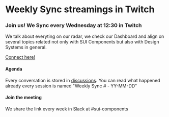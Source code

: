 # Weekly Sync streamings in Twitch

### Join us! We Sync every Wednesday at 12:30 in Twitch

We talk about everyting on our radar, we check our Dashboard and align on several topics related not only with SUI Components but also with Design Systems in general.

[Connect here!](https://www.twitch.tv/adevintaspaintech)


#### Agenda

Every conversation is stored in [discussions](https://github.com/SUI-Components/sui-components/discussions). You can read what happened already every session is named "Weekly Sync # - YY-MM-DD"

#### Join the meeting

We share the link every week in Slack at #sui-components
